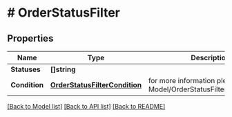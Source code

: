 # # OrderStatusFilter


## Properties 


Name | Type | Description | Notes
------------ | ------------- | ------------- | -------------
**Statuses**| **[]string** |   | [optional]
**Condition**| [**OrderStatusFilterCondition**](OrderStatusFilterCondition.md) |  for more information please, see Model/OrderStatusFilterCondition.php  | [optional] [default to ORDERSTATUSFILTERCONDITION_IN]


[[Back to Model list]](../../README.md#models) [[Back to API list]](../../README.md#endpoints) [[Back to README]](../../README.md)

